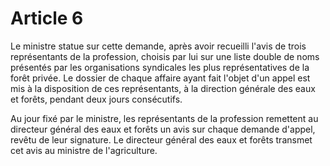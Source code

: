 # Article 6

Le ministre statue sur cette demande, après avoir recueilli l'avis de trois représentants de la profession, choisis par lui sur une liste double de noms présentés par les organisations syndicales les plus représentatives de la forêt privée. Le dossier de chaque affaire ayant fait l'objet d'un appel est mis à la disposition de ces représentants, à la direction générale des eaux et forêts, pendant deux jours consécutifs.

Au jour fixé par le ministre, les représentants de la profession remettent au directeur général des eaux et forêts un avis sur chaque demande d'appel, revêtu de leur signature. Le directeur général des eaux et forêts transmet cet avis au ministre de l'agriculture.
